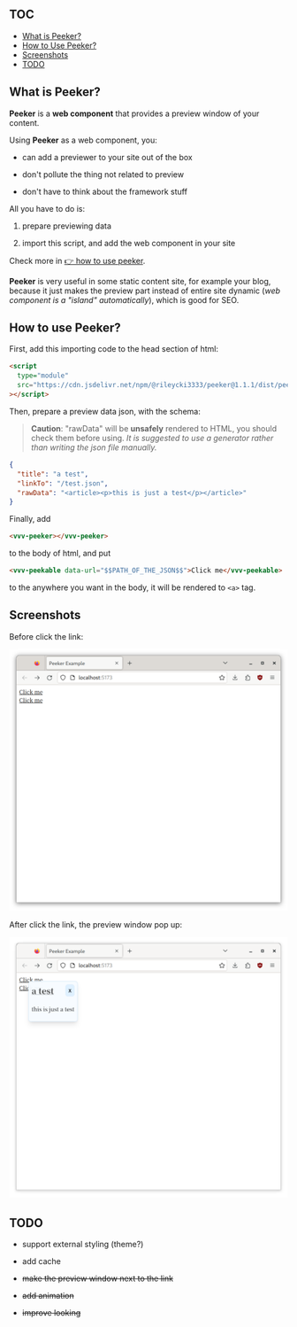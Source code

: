 ## TOC
* [What is Peeker?](#what-is-peeker)
* [How to Use Peeker?](#how-to-use-peeker)
* [Screenshots](#screenshots)
* [TODO](#todo)

## What is Peeker?

**Peeker** is a **web component** that provides a preview window of your content.

Using **Peeker** as a web component, you:

- can add a previewer to your site out of the box

- don't pollute the thing not related to preview

- don't have to think about the framework stuff

All you have to do is:

1. prepare previewing data

2. import this script, and add the web component in your site

Check more in [👉 how to use peeker](#how-to-use-peeker).

**Peeker** is very useful in some static content site, for example your blog, because it just makes the preview part instead of entire site dynamic (*web component is a "island" automatically*), which is good for SEO.

## How to use Peeker?

First, add this importing code to the head section of html:

```html
<script
  type="module"
  src="https://cdn.jsdelivr.net/npm/@rileycki3333/peeker@1.1.1/dist/peeker.min.js"
></script>
```

Then, prepare a preview data json, with the schema:

> **Caution**: "rawData" will be **unsafely** rendered to HTML, you should check them before using. _It is suggested to use a generator rather than writing the json file manually._

```json
{
  "title": "a test",
  "linkTo": "/test.json",
  "rawData": "<article><p>this is just a test</p></article>"
}
```

Finally, add

```html
<vvv-peeker></vvv-peeker>
```

to the body of html, and put

```html
<vvv-peekable data-url="$$PATH_OF_THE_JSON$$">Click me</vvv-peekable>
```

to the anywhere you want in the body, it will be rendered to `<a>` tag.

## Screenshots

Before click the link:

![](./screenshots/0.png)

After click the link, the preview window pop up:

![](./screenshots/1.png)

## TODO

- support external styling (theme?)

- add cache

- ~~make the preview window next to the link~~

- ~~add animation~~

- ~~improve looking~~